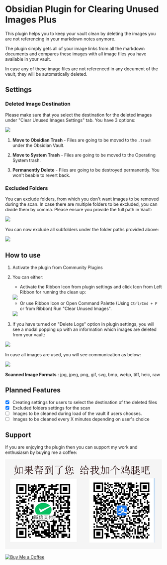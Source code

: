 # Obsidian Plugin for Clearing Unused Images Plus

This plugin helps you to keep your vault clean by deleting the images you are not referencing in your markdown notes anymore.

The plugin simply gets all of your image links from all the markdown documents and compares these images with all image files you have available in your vault.

In case any of these image files are not referenced in any document of the vault, they will be automatically deleted.

## Settings

### Deleted Image Destination

Please make sure that you select the destination for the deleted images under "Clear Unused Images Settings" tab. You have 3 options:

<img src="https://github.com/ozntel/oz-clear-unused-images-obsidian/blob/master/images/delete-destination.png?raw=true">

1. **Move to Obsidian Trash** - Files are going to be moved to the `.trash` under the Obsidian Vault.

2. **Move to System Trash** - Files are going to be moved to the Operating System trash.

3. **Permanently Delete** - Files are going to be destroyed permanently. You won't beable to revert back.

### Excluded Folders

You can exclude folders, from which you don't want images to be removed during the scan. In case there are multiple folders to be excluded, you can divide them by comma. Please ensure you provide the full path in Vault:

<img src="https://github.com/ozntel/oz-clear-unused-images-obsidian/blob/master/images/excluded-folders.png?raw=true">

You can now exclude all subfolders under the folder paths provided above:

<img src="https://github.com/ozntel/oz-clear-unused-images-obsidian/blob/master/images/exclude-subfolders.png?raw=true">

## How to use

1. Activate the plugin from Community Plugins

2. You can either:

    - Activate the Ribbon Icon from plugin settings and click Icon from Left Ribbon for running the clean up:

    <img src="https://user-images.githubusercontent.com/55187568/118400231-0ceeed80-b661-11eb-9b07-7e22fab02694.png">

    - Or use Ribbon Icon or Open Command Palette (Using `Ctrl/Cmd + P` or from Ribbon) Run "Clear Unused Images".

    <img src="https://github.com/ozntel/oz-clear-unused-images-obsidian/raw/master/images/Clear-Command.png">

3. If you have turned on "Delete Logs" option in plugin settings, you will see a modal popping up with an information which images are deleted from your vault:

<img src="https://github.com/ozntel/oz-clear-unused-images-obsidian/raw/master/images/logs-modal.png">

In case all images are used, you will see communication as below:

<img src="https://github.com/ozntel/oz-clear-unused-images-obsidian/raw/master/images/nothing-deleted.png">

**Scanned Image Formats** : jpg, jpeg, png, gif, svg, bmp, webp, tiff, heic, raw

## Planned Features

-   [x] Creating settings for users to select the destination of the deleted files
-   [x] Excluded folders settings for the scan
-   [ ] Images to be cleaned during load of the vault if users chooses.
-   [ ] Images to be cleaned every X minutes depending on user's choice

## Support

If you are enjoying the plugin then you can support my work and enthusiasm by buying me a coffee:

![support me](https://github.com/xjl456852/public_resources/blob/aca24ede4acf372e3ef5fb49f5791c10ee6f7060/support_me.png)

<a href='https://www.buymeacoffee.com/xiejl' target='_blank'>
    <img src='https://img.buymeacoffee.com/button-api/?text=Buy me a coffee &emoji=&slug=Xiejl&button_colour=BD5FFF&font_colour=ffffff&font_family=Poppins&outline_colour=000000&coffee_colour=FFDD00' alt='Buy Me a Coffee' />
</a>